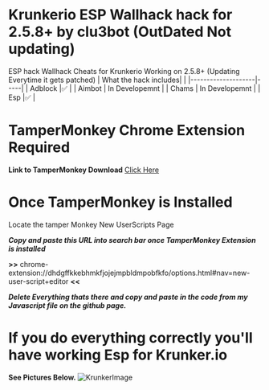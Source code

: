 # Krunkerio ESP Wallhack hack for 2.5.8+ by clu3bot (OutDated Not updating)
ESP hack Wallhack Cheats for Krunkerio Working on 2.5.8+ (Updating Everytime it gets patched) 
| What the hack includes|   |
|--------------------|-----|
| Adblock            |✅  |
| Aimbot             | In Developemnt    |
| Chams              | In Developemnt    |
| Esp                |✅  |
# TamperMonkey Chrome Extension Required
**Link to TamperMonkey Download**
[Click Here](https://chrome.google.com/webstore/detail/tampermonkey/dhdgffkkebhmkfjojejmpbldmpobfkfo?hl=en)

# Once TamperMonkey is Installed

Locate the tamper Monkey New UserScripts Page 

***Copy and paste this URL into search bar once TamperMonkey Extension is installed***

**>>** chrome-extension://dhdgffkkebhmkfjojejmpbldmpobfkfo/options.html#nav=new-user-script+editor **<<**

***Delete Everything thats there and copy and paste in the code from my Javascript file on the github page.***

# If you do everything correctly you'll have working Esp for Krunker.io
**See Pictures Below.**
![KrunkerImage](/images/image1.png)
